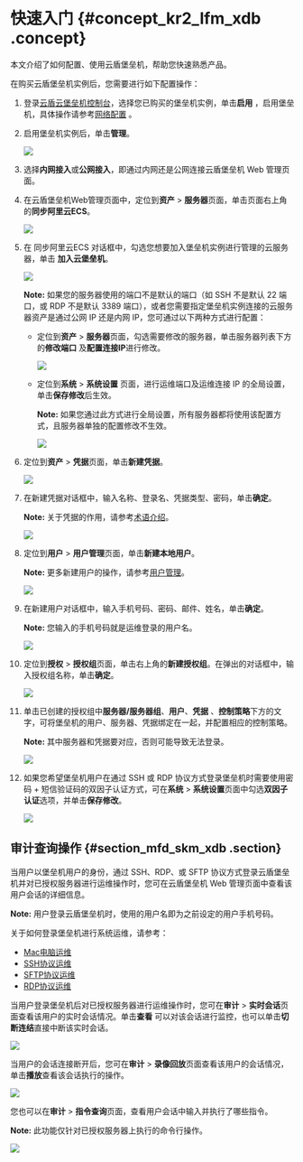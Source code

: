 # 快速入门 {#concept_kr2_lfm_xdb .concept}

本文介绍了如何配置、使用云盾堡垒机，帮助您快速熟悉产品。

在购买云盾堡垒机实例后，您需要进行如下配置操作：

1.  登录[云盾云堡垒机控制台](https://yundun.console.aliyun.com/?p=bastion)，选择您已购买的堡垒机实例，单击**启用** ，启用堡垒机，具体操作请参考[网络配置](../cn.zh-CN/用户指南/管理员手册/网络配置.md#) 。
2.  启用堡垒机实例后，单击**管理**。

    ![](http://static-aliyun-doc.oss-cn-hangzhou.aliyuncs.com/assets/img/12726/3736_zh-CN.png)

3.  选择**内网接入**或**公网接入**，即通过内网还是公网连接云盾堡垒机 Web 管理页面。
4.  在云盾堡垒机Web管理页面中，定位到**资产** \> **服务器**页面，单击页面右上角的**同步阿里云ECS**。

    ![](http://static-aliyun-doc.oss-cn-hangzhou.aliyuncs.com/assets/img/12726/3737_zh-CN.png)

5.  在 同步阿里云ECS 对话框中，勾选您想要加入堡垒机实例进行管理的云服务器，单击 **加入云堡垒机**。

    ![](http://static-aliyun-doc.oss-cn-hangzhou.aliyuncs.com/assets/img/12726/3738_zh-CN.png)

    **Note:** 如果您的服务器使用的端口不是默认的端口（如 SSH 不是默认 22 端口，或 RDP 不是默认 3389 端口），或者您需要指定堡垒机实例连接的云服务器资产是通过公网 IP 还是内网 IP，您可通过以下两种方式进行配置：

    -   定位到**资产** \> **服务器**页面，勾选需要修改的服务器，单击服务器列表下方的**修改端口** 及**配置连接IP**进行修改。

        ![](http://static-aliyun-doc.oss-cn-hangzhou.aliyuncs.com/assets/img/12726/3739_zh-CN.png)

    -   定位到**系统** \> **系统设置** 页面，进行运维端口及运维连接 IP 的全局设置，单击**保存修改**后生效。

        **Note:** 如果您通过此方式进行全局设置，所有服务器都将使用该配置方式，且服务器单独的配置修改不生效。

        ![](http://static-aliyun-doc.oss-cn-hangzhou.aliyuncs.com/assets/img/12726/3765_zh-CN.png)

6.  定位到**资产** \> **凭据**页面，单击**新建凭据**。

    ![](http://static-aliyun-doc.oss-cn-hangzhou.aliyuncs.com/assets/img/12726/3770_zh-CN.png)

7.  在新建凭据对话框中，输入名称、登录名、凭据类型、密码，单击**确定**。

    **Note:** 关于凭据的作用，请参考[术语介绍](../cn.zh-CN/用户指南/术语介绍.md#)。

    ![](http://static-aliyun-doc.oss-cn-hangzhou.aliyuncs.com/assets/img/12726/3771_zh-CN.png)

8.  定位到**用户** \> **用户管理**页面，单击**新建本地用户**。

    **Note:** 更多新建用户的操作，请参考[用户管理](https://help.aliyun.com/document_detail/61451.html)。

    ![](http://static-aliyun-doc.oss-cn-hangzhou.aliyuncs.com/assets/img/12726/3774_zh-CN.png)

9.  在新建用户对话框中，输入手机号码、密码、邮件、姓名，单击**确定**。

    **Note:** 您输入的手机号码就是运维登录的用户名。

    ![](http://static-aliyun-doc.oss-cn-hangzhou.aliyuncs.com/assets/img/12726/3776_zh-CN.png)

10. 定位到**授权** \> **授权组**页面，单击右上角的**新建授权组**。在弹出的对话框中，输入授权组名称，单击**确定**。

    ![](http://static-aliyun-doc.oss-cn-hangzhou.aliyuncs.com/assets/img/12726/3777_zh-CN.png)

11. 单击已创建的授权组中**服务器/服务器组**、**用户**、**凭据** 、**控制策略**下方的文字，可将堡垒机的用户、服务器、凭据绑定在一起，并配置相应的控制策略。

    **Note:** 其中服务器和凭据要对应，否则可能导致无法登录。

    ![](http://static-aliyun-doc.oss-cn-hangzhou.aliyuncs.com/assets/img/12726/3778_zh-CN.png)

12. 如果您希望堡垒机用户在通过 SSH 或 RDP 协议方式登录堡垒机时需要使用密码 + 短信验证码的双因子认证方式，可在**系统** \> **系统设置**页面中勾选**双因子认证**选项，并单击**保存修改**。

    ![](http://static-aliyun-doc.oss-cn-hangzhou.aliyuncs.com/assets/img/12726/3779_zh-CN.png)


## 审计查询操作 {#section_mfd_skm_xdb .section}

当用户以堡垒机用户的身份，通过 SSH、RDP、或 SFTP 协议方式登录云盾堡垒机并对已授权服务器进行运维操作时，您可在云盾堡垒机 Web 管理页面中查看该用户会话的详细信息。

**Note:** 用户登录云盾堡垒机时，使用的用户名即为之前设定的用户手机号码。

关于如何登录堡垒机进行系统运维，请参考：

-   [Mac电脑运维](../cn.zh-CN/用户指南/运维使用手册/Mac系统运维.md#)
-   [SSH协议运维](../cn.zh-CN/用户指南/运维使用手册/SSH协议运维.md#)
-   [SFTP协议运维](../cn.zh-CN/用户指南/运维使用手册/SFTP协议运维.md#)
-   [RDP协议运维](../cn.zh-CN/用户指南/运维使用手册/RDP协议运维.md#)

当用户登录堡垒机后对已授权服务器进行运维操作时，您可在**审计** \> **实时会话**页面查看该用户的实时会话情况。单击**查看** 可以对该会话进行监控，也可以单击**切断连结**直接中断该实时会话。

![](http://static-aliyun-doc.oss-cn-hangzhou.aliyuncs.com/assets/img/12726/3780_zh-CN.png)

当用户的会话连接断开后，您可在**审计** \> **录像回放**页面查看该用户的会话情况，单击**播放**查看该会话执行的操作。

![](http://static-aliyun-doc.oss-cn-hangzhou.aliyuncs.com/assets/img/12726/3781_zh-CN.png)

您也可以在**审计** \> **指令查询**页面，查看用户会话中输入并执行了哪些指令。

**Note:** 此功能仅针对已授权服务器上执行的命令行操作。

![](http://static-aliyun-doc.oss-cn-hangzhou.aliyuncs.com/assets/img/12726/3782_zh-CN.png)

